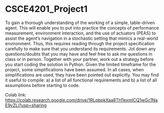 # CSCE4201_Project1
To gain a thorough understanding of the working of a simple, table-driven agent. This will enable you to put into practice the concepts of performance measurement, environment interaction, and the use of actuators (PEAS) to assist the agent’s navigation in a stochastic setting that mimics a real-world environment. Thus, this requires reading through the project specification carefully to make sure that you understand its requirements. Jot down any questions/doubts that you may have and feel free to ask me questions in class or in person. Together with your partner, work out a strategy before you start coding the solution in Python. Given the limited timeframe for the project, some simplifications have been assumed. In all cases, when simplifications are used, they have been pointed out explicitly. You may find it useful to compile: a) a list of all functional requirements and b) a list of all assumptions before starting to code.

Colab link: https://colab.research.google.com/drive/1RLpbpkXaa8TH1exmlCQ1wGc1NaE9vZLj?usp=sharing
